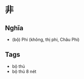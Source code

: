 # 非

## Nghĩa
* (bộ) Phi (không, thị phi, Châu Phi)

## Tags
* bộ thủ
* bộ thủ 8 nét

<script>window.HANZI_FIELD='非';</script>